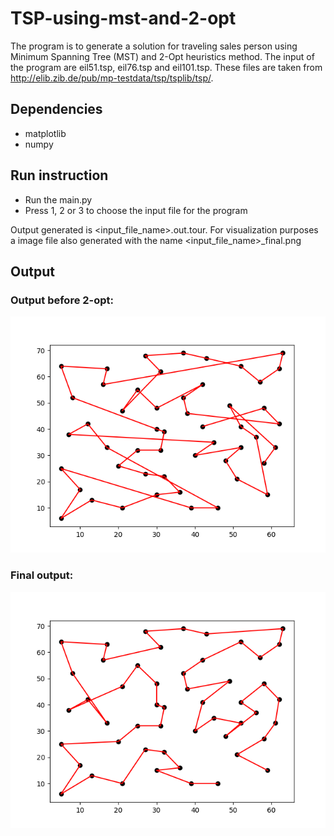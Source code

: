 # TSP-using-mst-and-2-opt

The program is to generate a solution for traveling sales person using Minimum Spanning Tree (MST) and 2-Opt heuristics method. The input of the program are eil51.tsp, eil76.tsp and eil101.tsp. These files are taken from http://elib.zib.de/pub/mp-testdata/tsp/tsplib/tsp/.

## Dependencies
* matplotlib
* numpy

## Run instruction
* Run the main.py
* Press 1, 2 or 3 to choose the input file for the program

Output generated is <input_file_name>.out.tour. For visualization purposes a image file also generated with the name <input_file_name>\_final.png

## Output
### Output before 2-opt:

![Initial Output](eil51.png)

### Final output:

![Final Output](eil51_final.png)

